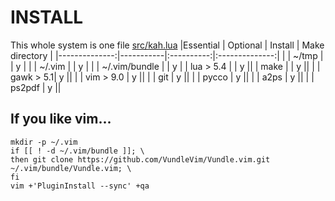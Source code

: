 # INSTALL

This whole system is one file [src/kah.lua](src/kah.lua)
|Essential      | Optional  | Install   | Make directory  |
|--------------:|-----------|:----------:|:--------------:|
|               | ~/tmp     |            |  y             |
|               | ~/.vim    |            |  y             |
|               | ~/.vim/bundle |        |  y             |
| lua > 5.4     |           | y ||
| make          |           | y ||
|               | gawk > 5.1| y ||
|               | vim > 9.0 | y ||
|               | git       | y || 
|               | pycco     | y ||
|               | a2ps      | y ||
|               | ps2pdf    | y ||

## If you like vim...

```
mkdir -p ~/.vim
if [[ ! -d ~/.vim/bundle ]]; \
then git clone https://github.com/VundleVim/Vundle.vim.git ~/.vim/bundle/Vundle.vim; \
fi
vim +'PluginInstall --sync' +qa
```



